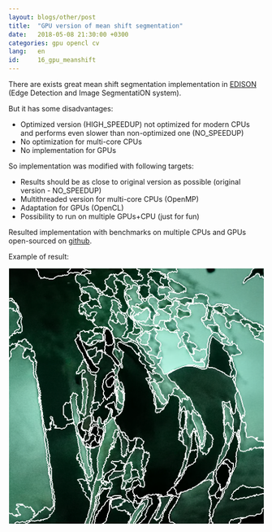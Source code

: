 ```yaml
---
layout: blogs/other/post
title:  "GPU version of mean shift segmentation"
date:   2018-05-08 21:30:00 +0300
categories: gpu opencl cv
lang:   en
id:     16_gpu_meanshift
---
```


There are exists great mean shift segmentation implementation in [EDISON](http://coewww.rutgers.edu/riul/research/code/EDISON/) (Edge Detection and Image SegmentatiON system).

But it has some disadvantages:

 - Optimized version (HIGH_SPEEDUP) not optimized for modern CPUs and performs even slower than non-optimized one (NO_SPEEDUP) 
 - No optimization for multi-core CPUs
 - No implementation for GPUs

So implementation was modified with following targets:

 - Results should be as close to original version as possible (original version - NO_SPEEDUP)
 - Multithreaded version for multi-core CPUs (OpenMP)
 - Adaptation for GPUs (OpenCL)
 - Possibility to run on multiple GPUs+CPU (just for fun)

Resulted implementation with benchmarks on multiple CPUs and GPUs open-sourced on [github](https://github.com/PolarNick239/OpenMeanShift).

Example of result:

![Unicorn from Blade Runner](https://raw.githubusercontent.com/PolarNick239/OpenMeanShift/master/data/no_speedup/unicorn_512_no.png)
